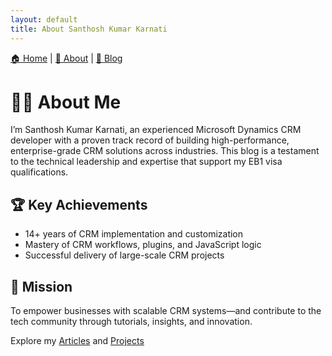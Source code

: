 ```yaml
---
layout: default
title: About Santhosh Kumar Karnati
---
```

[🏠 Home](index.md) | [📘 About](about.md) | [📰 Blog](blog.md)

# 👨‍💻 About Me

I’m Santhosh Kumar Karnati, an experienced Microsoft Dynamics CRM developer with a proven track record of building high-performance, enterprise-grade CRM solutions across industries. This blog is a testament to the technical leadership and expertise that support my EB1 visa qualifications.

## 🏆 Key Achievements
- 14+ years of CRM implementation and customization
- Mastery of CRM workflows, plugins, and JavaScript logic
- Successful delivery of large-scale CRM projects

## 💬 Mission
To empower businesses with scalable CRM systems—and contribute to the tech community through tutorials, insights, and innovation.

Explore my [Articles](./articles.html) and [Projects](./projects.html)
